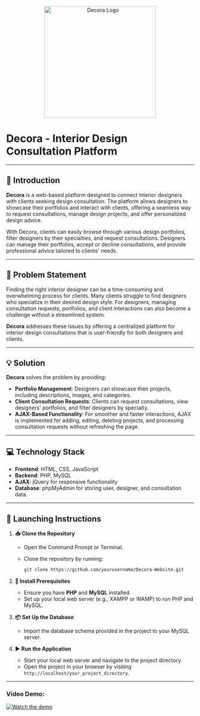 <div align="center">
  <img src="https://github.com/user-attachments/assets/79c801ad-205a-45d7-bd4c-ef10e03602b4" alt="Decora Logo" width="300" height="auto">
</div>

# Decora - Interior Design Consultation Platform

---

## 📘 Introduction
**Decora** is a web-based platform designed to connect interior designers with clients seeking design consultation. The platform allows designers to showcase their portfolios and interact with clients, offering a seamless way to request consultations, manage design projects, and offer personalized design advice.

With Decora, clients can easily browse through various design portfolios, filter designers by their specialties, and request consultations. Designers can manage their portfolios, accept or decline consultations, and provide professional advice tailored to clients' needs.

---

## 🧩 Problem Statement
Finding the right interior designer can be a time-consuming and overwhelming process for clients. Many clients struggle to find designers who specialize in their desired design style. For designers, managing consultation requests, portfolios, and client interactions can also become a challenge without a streamlined system.

**Decora** addresses these issues by offering a centralized platform for interior design consultations that is user-friendly for both designers and clients.

---

## 💡 Solution
**Decora** solves the problem by providing:
- **Portfolio Management**: Designers can showcase their projects, including descriptions, images, and categories.
- **Client Consultation Requests**: Clients can request consultations, view designers' portfolios, and filter designers by specialty.
- **AJAX-Based Functionality**: For smoother and faster interactions, AJAX is implemented for adding, editing, deleting projects, and processing consultation requests without refreshing the page.

---

## 💻 Technology Stack
- **Frontend**: HTML, CSS, JavaScript
- **Backend**: PHP, MySQL
- **AJAX**: jQuery for responsive functionality
- **Database**: phpMyAdmin for storing user, designer, and consultation data.

---

## 🚀 Launching Instructions

1. **📥 Clone the Repository**
   - Open the Command Prompt or Terminal.
   - Clone the repository by running:

     ```bash
     git clone https://github.com/yourusername/Decora-Website.git
     ```

2. **🔧 Install Prerequisites**
   - Ensure you have **PHP** and **MySQL** installed.
   - Set up your local web server (e.g., XAMPP or WAMP) to run PHP and MySQL.

3. **📦 Set Up the Database**
   - Import the database schema provided in the project to your MySQL server.

4. **▶️ Run the Application**
   - Start your local web server and navigate to the project directory.
   - Open the project in your browser by visiting `http://localhost/your_project_directory`.

---

### Video Demo:
[![Watch the demo](https://img.youtube.com/vi/BZMhs3Low1Y/maxresdefault.jpg)](https://youtu.be/BZMhs3Low1Y?si=yxQaNE3SvKQGEEl0)

